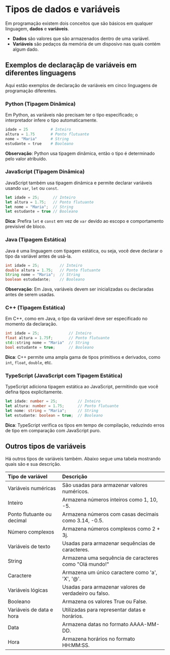 # Tipos de dados e variáveis
Em programação existem dois conceitos que são básicos em qualquer linguagem, **dados** e **variáveis**.

* **Dados** são valores que são armazenados dentro de uma variável.
* **Variáveis** são pedaços da memória de um disposivo nas quais contém algum dado.

## Exemplos de declaraçãp de variáveis em diferentes linguagens

Aqui estão exemplos de declaração de variáveis em cinco linguagens de programação diferentes.

### Python (Tipagem Dinâmica)

Em Python, as variáveis não precisam ter o tipo especificado; o interpretador infere o tipo automaticamente.
```python
idade = 25          # Inteiro
altura = 1.75       # Ponto flutuante
nome = "Maria"      # String
estudante = true    # Booleano
```
**Observação**: Python usa tipagem dinâmica, então o tipo é determinado pelo valor atribuído.

### JavaScript (Tipagem Dinâmica)

JavaScript também usa tipagem dinâmica e permite declarar variáveis usando ``var``, ``let`` ou ``const``.

```javascript
let idade = 25;      // Inteiro
let altura = 1.75;   // Ponto flutuante
let nome = "Maria";  // String
let estudante = true // Booleano
```

**Dica**: Prefira ``let`` e ``const`` em vez de ``var`` devido ao escopo e comportamento previsível de bloco.

### Java (Tipagem Estática)

Java é uma linguagem com tipagem estática, ou seja, você deve declarar o tipo da variável antes de usá-la.
```java
int idade = 25;         // Inteiro
double altura = 1.75;   // Ponto flutuante
String nome = "Maria";  // String
boolean estudadante;    // Booleano
```
**Observação**: Em Java, variáveis devem ser inicializadas ou declaradas antes de serem usadas.
### C++ (Tipagem Estática)

Em C++, como em Java, o tipo da variável deve ser especificado no momento da declaração.
```cpp
int idade = 25;             // Inteiro
float altura = 1.75f;       // Ponto flutuante
std::string nome = "Maria"  // String
bool estudante = true;      // Booleano
```

**Dica**: C++ permite uma ampla gama de tipos primitivos e derivados, como ``int``, ``float``, ``double``, etc.

### TypeScript (JavaScript com Tipagem Estática)

TypeScript adiciona tipagem estática ao JavaScript, permitindo que você defina tipos explicitamente.
```typescript
let idade: number = 25;         // Inteiro
let altura: number = 1.75;      // Ponto flutuante
let nome: string = "Maria";     // String
let estudante: boolean = true;  // Booleano

```
**Dica**: TypeScript verifica os tipos em tempo de compilação, reduzindo erros de tipo em comparação com JavaScript puro.

## Outros tipos de variáveis

Há outros tipos de variáveis também. Abaixo segue uma tabela mostrando quais são e sua descrição.

|Tipo de variável|Descrição|
|:---|:---|
|Variáveis numéricas| São usadas para armazenar valores numéricos.|
|Inteiro| Armazena números inteiros como 1, 10, -5.|
|Ponto flutuante ou decimal| Armazena números com casas decimais como 3.14, -0.5.|
|Número complexos| Armazena números complexos como 2 + 3j.|
|Variáveis de texto| Usadas para armazenar sequências de caracteres.|
|String| Armazena uma sequência de caracteres como "Olá mundo!"|
|Caractere| Armazena um único caractere como 'a', 'X', '@'.|
|Variáveis lógicas| Usadas para armazenar valores de verdadeiro ou falso.|
|Booleano| Armazena os valores True ou False.|
|Variáveis de data e hora| Utilizadas para representar datas e horários.|
|Data| Armazena datas no formato AAAA-MM-DD.|
|Hora| Armazena horários no formato HH:MM:SS.|